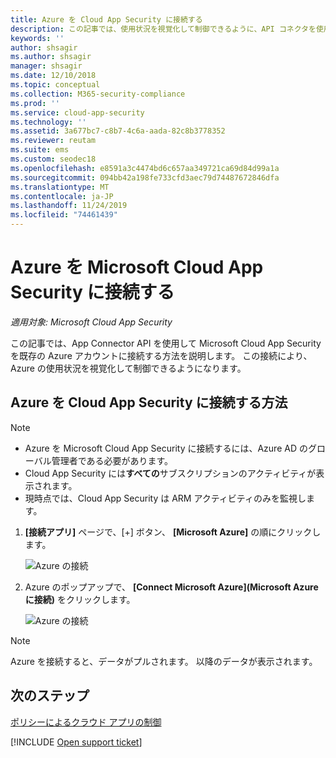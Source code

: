```yaml
---
title: Azure を Cloud App Security に接続する
description: この記事では、使用状況を視覚化して制御できるように、API コネクタを使用して Cloud App Security に Azure を接続する方法に関する情報を提供します。
keywords: ''
author: shsagir
ms.author: shsagir
manager: shsagir
ms.date: 12/10/2018
ms.topic: conceptual
ms.collection: M365-security-compliance
ms.prod: ''
ms.service: cloud-app-security
ms.technology: ''
ms.assetid: 3a677bc7-c8b7-4c6a-aada-82c8b3778352
ms.reviewer: reutam
ms.suite: ems
ms.custom: seodec18
ms.openlocfilehash: e8591a3c4474bd6c657aa349721ca69d84d99a1a
ms.sourcegitcommit: 094bb42a198fe733cfd3aec79d74487672846dfa
ms.translationtype: MT
ms.contentlocale: ja-JP
ms.lasthandoff: 11/24/2019
ms.locfileid: "74461439"
---
```

# <a name="connect-azure-to-microsoft-cloud-app-security"></a>Azure を Microsoft Cloud App Security に接続する

*適用対象: Microsoft Cloud App Security*

この記事では、App Connector API を使用して Microsoft Cloud App Security を既存の Azure アカウントに接続する方法を説明します。 この接続により、Azure の使用状況を視覚化して制御できるようになります。 
  
## <a name="how-to-connect-azure-to-cloud-app-security"></a>Azure を Cloud App Security に接続する方法  
  
> [!NOTE]
> - Azure を Microsoft Cloud App Security に接続するには、Azure AD のグローバル管理者である必要があります。 
> - Cloud App Security には**すべての**サブスクリプションのアクティビティが表示されます。
>-  現時点では、Cloud App Security は ARM アクティビティのみを監視します。 
 
1.  **[接続アプリ]** ページで、[+] ボタン、 **[Microsoft Azure]** の順にクリックします。  
  
     ![Azure の接続](./media/connect-azure-menu.png) 

2.  Azure のポップアップで、 **[Connect Microsoft Azure]\(Microsoft Azure に接続\)** をクリックします。

      ![Azure の接続](./media/connect-azure.png) 
 
> [!NOTE] 
> Azure を接続すると、データがプルされます。 以降のデータが表示されます。


## <a name="next-steps"></a>次のステップ 
[ポリシーによるクラウド アプリの制御](control-cloud-apps-with-policies.md)   

[!INCLUDE [Open support ticket](includes/support.md)]  
  
  
